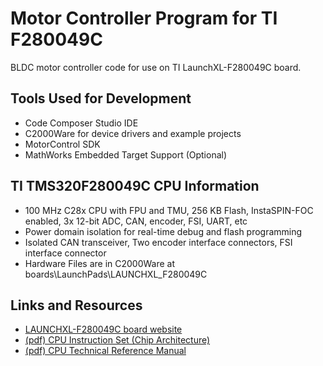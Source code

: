 # Motor Controller Program for TI F280049C

BLDC motor controller code for use on TI LaunchXL-F280049C board.

## Tools Used for Development
- Code Composer Studio IDE
- C2000Ware for device drivers and example projects
- MotorControl SDK
- MathWorks Embedded Target Support (Optional)

## TI TMS320F280049C CPU Information
- 100 MHz C28x CPU with FPU and TMU, 256 KB Flash, InstaSPIN-FOC enabled, 3x 12-bit ADC, CAN, encoder, FSI, UART, etc
- Power domain isolation for real-time debug  and flash programming
- Isolated CAN transceiver, Two encoder interface connectors, FSI interface connector
- Hardware Files are in C2000Ware at boards\LaunchPads\LAUNCHXL_F280049C

## Links and Resources
- [LAUNCHXL-F280049C board website](https://www.ti.com/tool/LAUNCHXL-F280049C)
- [(pdf) CPU Instruction Set (Chip Architecture)](https://www.ti.com/lit/pdf/spru430)
- [(pdf) CPU Technical Reference Manual](https://www.ti.com/lit/pdf/sprui33)
